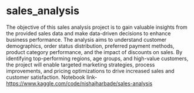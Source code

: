 # sales_analysis
The objective of this sales analysis project is to gain valuable insights from the provided sales data and make data-driven decisions to enhance business performance. The analysis aims to understand customer demographics, order status distribution, preferred payment methods, product category performance, and the impact of discounts on sales. By identifying top-performing regions, age groups, and high-value customers, the project will enable targeted marketing strategies, process improvements, and pricing optimizations to drive increased sales and customer satisfaction.
Notebook link-https://www.kaggle.com/code/nishajharbade/sales-analysis



